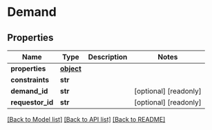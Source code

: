 # Demand

## Properties
Name | Type | Description | Notes
------------ | ------------- | ------------- | -------------
**properties** | [**object**](.md) |  | 
**constraints** | **str** |  | 
**demand_id** | **str** |  | [optional] [readonly] 
**requestor_id** | **str** |  | [optional] [readonly] 

[[Back to Model list]](../README.md#documentation-for-models) [[Back to API list]](../README.md#documentation-for-api-endpoints) [[Back to README]](../README.md)



